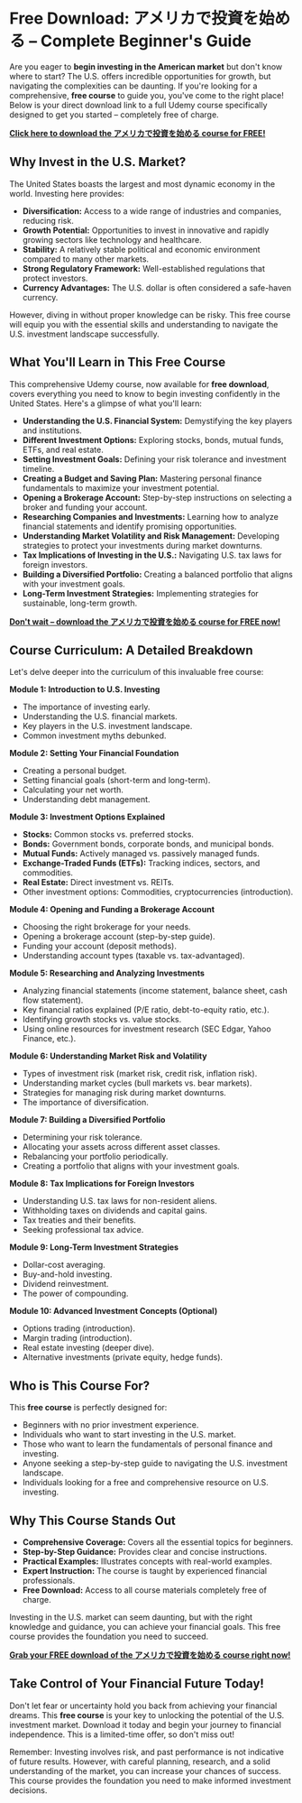 # Free Download: アメリカで投資を始める – Complete Beginner's Guide

Are you eager to **begin investing in the American market** but don't know where to start? The U.S. offers incredible opportunities for growth, but navigating the complexities can be daunting. If you're looking for a comprehensive, **free course** to guide you, you've come to the right place! Below is your direct download link to a full Udemy course specifically designed to get you started – completely free of charge.

[**Click here to download the アメリカで投資を始める course for FREE!**](https://udemywork.com/amerika-de-toushi-o-hajimeru)

## Why Invest in the U.S. Market?

The United States boasts the largest and most dynamic economy in the world. Investing here provides:

*   **Diversification:** Access to a wide range of industries and companies, reducing risk.
*   **Growth Potential:** Opportunities to invest in innovative and rapidly growing sectors like technology and healthcare.
*   **Stability:** A relatively stable political and economic environment compared to many other markets.
*   **Strong Regulatory Framework:** Well-established regulations that protect investors.
*   **Currency Advantages:** The U.S. dollar is often considered a safe-haven currency.

However, diving in without proper knowledge can be risky. This free course will equip you with the essential skills and understanding to navigate the U.S. investment landscape successfully.

## What You'll Learn in This Free Course

This comprehensive Udemy course, now available for **free download**, covers everything you need to know to begin investing confidently in the United States. Here's a glimpse of what you'll learn:

*   **Understanding the U.S. Financial System:** Demystifying the key players and institutions.
*   **Different Investment Options:** Exploring stocks, bonds, mutual funds, ETFs, and real estate.
*   **Setting Investment Goals:** Defining your risk tolerance and investment timeline.
*   **Creating a Budget and Saving Plan:** Mastering personal finance fundamentals to maximize your investment potential.
*   **Opening a Brokerage Account:** Step-by-step instructions on selecting a broker and funding your account.
*   **Researching Companies and Investments:** Learning how to analyze financial statements and identify promising opportunities.
*   **Understanding Market Volatility and Risk Management:** Developing strategies to protect your investments during market downturns.
*   **Tax Implications of Investing in the U.S.:** Navigating U.S. tax laws for foreign investors.
*   **Building a Diversified Portfolio:** Creating a balanced portfolio that aligns with your investment goals.
*   **Long-Term Investment Strategies:** Implementing strategies for sustainable, long-term growth.

[**Don't wait – download the アメリカで投資を始める course for FREE now!**](https://udemywork.com/amerika-de-toushi-o-hajimeru)

## Course Curriculum: A Detailed Breakdown

Let's delve deeper into the curriculum of this invaluable free course:

**Module 1: Introduction to U.S. Investing**

*   The importance of investing early.
*   Understanding the U.S. financial markets.
*   Key players in the U.S. investment landscape.
*   Common investment myths debunked.

**Module 2: Setting Your Financial Foundation**

*   Creating a personal budget.
*   Setting financial goals (short-term and long-term).
*   Calculating your net worth.
*   Understanding debt management.

**Module 3: Investment Options Explained**

*   **Stocks:** Common stocks vs. preferred stocks.
*   **Bonds:** Government bonds, corporate bonds, and municipal bonds.
*   **Mutual Funds:** Actively managed vs. passively managed funds.
*   **Exchange-Traded Funds (ETFs):** Tracking indices, sectors, and commodities.
*   **Real Estate:** Direct investment vs. REITs.
*   Other investment options: Commodities, cryptocurrencies (introduction).

**Module 4: Opening and Funding a Brokerage Account**

*   Choosing the right brokerage for your needs.
*   Opening a brokerage account (step-by-step guide).
*   Funding your account (deposit methods).
*   Understanding account types (taxable vs. tax-advantaged).

**Module 5: Researching and Analyzing Investments**

*   Analyzing financial statements (income statement, balance sheet, cash flow statement).
*   Key financial ratios explained (P/E ratio, debt-to-equity ratio, etc.).
*   Identifying growth stocks vs. value stocks.
*   Using online resources for investment research (SEC Edgar, Yahoo Finance, etc.).

**Module 6: Understanding Market Risk and Volatility**

*   Types of investment risk (market risk, credit risk, inflation risk).
*   Understanding market cycles (bull markets vs. bear markets).
*   Strategies for managing risk during market downturns.
*   The importance of diversification.

**Module 7: Building a Diversified Portfolio**

*   Determining your risk tolerance.
*   Allocating your assets across different asset classes.
*   Rebalancing your portfolio periodically.
*   Creating a portfolio that aligns with your investment goals.

**Module 8: Tax Implications for Foreign Investors**

*   Understanding U.S. tax laws for non-resident aliens.
*   Withholding taxes on dividends and capital gains.
*   Tax treaties and their benefits.
*   Seeking professional tax advice.

**Module 9: Long-Term Investment Strategies**

*   Dollar-cost averaging.
*   Buy-and-hold investing.
*   Dividend reinvestment.
*   The power of compounding.

**Module 10: Advanced Investment Concepts (Optional)**

*   Options trading (introduction).
*   Margin trading (introduction).
*   Real estate investing (deeper dive).
*   Alternative investments (private equity, hedge funds).

## Who is This Course For?

This **free course** is perfectly designed for:

*   Beginners with no prior investment experience.
*   Individuals who want to start investing in the U.S. market.
*   Those who want to learn the fundamentals of personal finance and investing.
*   Anyone seeking a step-by-step guide to navigating the U.S. investment landscape.
*   Individuals looking for a free and comprehensive resource on U.S. investing.

## Why This Course Stands Out

*   **Comprehensive Coverage:** Covers all the essential topics for beginners.
*   **Step-by-Step Guidance:** Provides clear and concise instructions.
*   **Practical Examples:** Illustrates concepts with real-world examples.
*   **Expert Instruction:** The course is taught by experienced financial professionals.
*   **Free Download:** Access to all course materials completely free of charge.

Investing in the U.S. market can seem daunting, but with the right knowledge and guidance, you can achieve your financial goals. This free course provides the foundation you need to succeed.

[**Grab your FREE download of the アメリカで投資を始める course right now!**](https://udemywork.com/amerika-de-toushi-o-hajimeru)

## Take Control of Your Financial Future Today!

Don't let fear or uncertainty hold you back from achieving your financial dreams. This **free course** is your key to unlocking the potential of the U.S. investment market. Download it today and begin your journey to financial independence. This is a limited-time offer, so don't miss out!

Remember: Investing involves risk, and past performance is not indicative of future results. However, with careful planning, research, and a solid understanding of the market, you can increase your chances of success. This course provides the foundation you need to make informed investment decisions.
